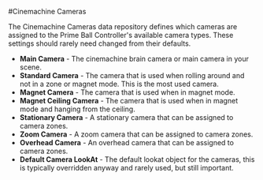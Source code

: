 #Cinemachine Cameras

The Cinemachine Cameras data repository defines which cameras are assigned to the Prime Ball Controller's available camera types.  These settings should rarely need changed from their defaults.

- **Main Camera** - The cinemachine brain camera or main camera in your scene.
- **Standard Camera** - The camera that is used when rolling around and not in a zone or magnet mode.  This is the most used camera.
- **Magnet Camera** - The camera that is used when in magnet mode.
- **Magnet Ceiling Camera** - The camera that is used when in magnet mode and hanging from the ceiling.
- **Stationary Camera** - A stationary camera that can be assigned to camera zones.
- **Zoom Camera** - A zoom camera that can be assigned to camera zones.
- **Overhead Camera** - An overhead camera that can be assigned to camera zones.
- **Default Camera LookAt** - The default lookat object for the cameras, this is typically overridden anyway and rarely used, but still important.